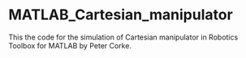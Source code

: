 # MATLAB_Cartesian_manipulator
 This the code for the simulation of Cartesian manipulator in Robotics Toolbox for MATLAB by Peter Corke.
